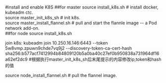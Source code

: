 #install and enable K8S
##for master
source install_k8s.sh # install docker, kubeadm ctc.  
source master_init_k8s_sh # init k8s.   
source master_install_flannel.sh # pull and start the flannle image -- a Pod network add-on.    
##for node
source install_k8s.sh   

join k8s: kubeadm join 10.250.16.146:6443 --token 5w8vmp.zpuwn9chde7vq9j2 --discovery-token-ca-cert-hash sha256:b577acf7412994b84809120b5a0ba40c27ef0b950838a731964df16a62ef2dc9 #根据执行master_init_k8s_sh后末尾提示的内容修改ip,token和hash的值   

source node_install_flannel.sh # pull the flannel image.  

